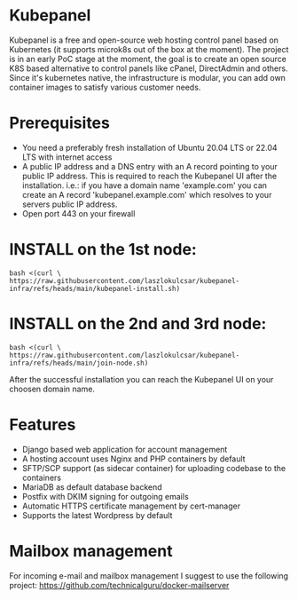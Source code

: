 # Kubepanel

Kubepanel is a free and open-source web hosting control panel based on Kubernetes (it supports microk8s out of the box at the moment).
The project is in an early PoC stage at the moment, the goal is to create an open source K8S based alternative to control panels like cPanel, DirectAdmin and others.
Since it's kubernetes native, the infrastructure is modular, you can add own container images to satisfy various customer needs.

# Prerequisites

- You need a preferably fresh installation of Ubuntu 20.04 LTS or 22.04 LTS with internet access 
- A public IP address and a DNS entry with an A record pointing to your public IP address. This is required to reach the Kubepanel UI after the installation. i.e.: if you have a domain name 'example.com' you can create an A record 'kubepanel.example.com' which resolves to your servers public IP address.
- Open port 443 on your firewall
  
# INSTALL on the 1st node:

```
bash <(curl \
https://raw.githubusercontent.com/laszlokulcsar/kubepanel-infra/refs/heads/main/kubepanel-install.sh)
```
# INSTALL on the 2nd and 3rd node:

```
bash <(curl \
https://raw.githubusercontent.com/laszlokulcsar/kubepanel-infra/refs/heads/main/join-node.sh)
```

After the successful installation you can reach the Kubepanel UI on your choosen domain name.


# Features

- Django based web application for account management
- A hosting account uses Nginx and PHP containers by default
- SFTP/SCP support (as sidecar container) for uploading codebase to the containers
- MariaDB as default database backend
- Postfix with DKIM signing for outgoing emails
- Automatic HTTPS certificate management by cert-manager
- Supports the latest Wordpress by default

# Mailbox management

For incoming e-mail and mailbox management I suggest to use the following project: https://github.com/technicalguru/docker-mailserver
